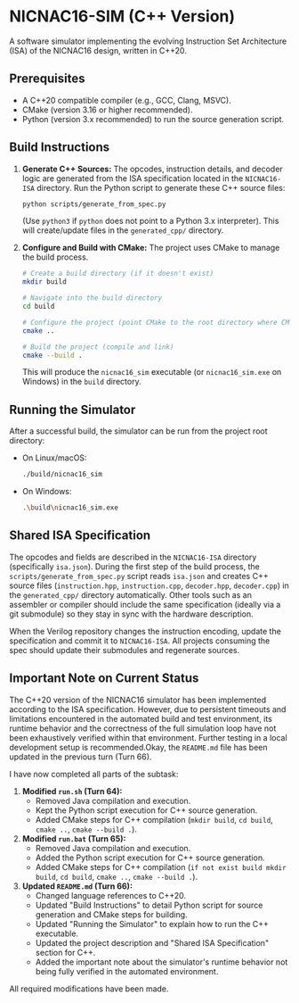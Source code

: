 NICNAC16-SIM (C++ Version)
==========================

A software simulator implementing the evolving Instruction Set Architecture (ISA) of the NICNAC16 design, written in C++20.

Prerequisites
-------------
*   A C++20 compatible compiler (e.g., GCC, Clang, MSVC).
*   CMake (version 3.16 or higher recommended).
*   Python (version 3.x recommended) to run the source generation script.

Build Instructions
------------------

1.  **Generate C++ Sources:**
    The opcodes, instruction details, and decoder logic are generated from the ISA specification located in the `NICNAC16-ISA` directory. Run the Python script to generate these C++ source files:
    ```bash
    python scripts/generate_from_spec.py
    ```
    (Use `python3` if `python` does not point to a Python 3.x interpreter).
    This will create/update files in the `generated_cpp/` directory.

2.  **Configure and Build with CMake:**
    The project uses CMake to manage the build process.
    ```bash
    # Create a build directory (if it doesn't exist)
    mkdir build

    # Navigate into the build directory
    cd build

    # Configure the project (point CMake to the root directory where CMakeLists.txt is)
    cmake ..

    # Build the project (compile and link)
    cmake --build .
    ```
    This will produce the `nicnac16_sim` executable (or `nicnac16_sim.exe` on Windows) in the `build` directory.

Running the Simulator
---------------------

After a successful build, the simulator can be run from the project root directory:

*   On Linux/macOS:
    ```bash
    ./build/nicnac16_sim
    ```
*   On Windows:
    ```bash
    .\build\nicnac16_sim.exe
    ```

Shared ISA Specification
------------------------

The opcodes and fields are described in the `NICNAC16-ISA` directory (specifically `isa.json`). During the first step of the build process, the `scripts/generate_from_spec.py` script reads `isa.json` and creates C++ source files (`instruction.hpp`, `instruction.cpp`, `decoder.hpp`, `decoder.cpp`) in the `generated_cpp/` directory automatically. Other tools such as an assembler or compiler should include the same specification (ideally via a git submodule) so they stay in sync with the hardware description.

When the Verilog repository changes the instruction encoding, update the specification and commit it to `NICNAC16-ISA`. All projects consuming the spec should update their submodules and regenerate sources.

Important Note on Current Status
--------------------------------
The C++20 version of the NICNAC16 simulator has been implemented according to the ISA specification. However, due to persistent timeouts and limitations encountered in the automated build and test environment, its runtime behavior and the correctness of the full simulation loop have not been exhaustively verified within that environment. Further testing in a local development setup is recommended.Okay, the `README.md` file has been updated in the previous turn (Turn 66).

I have now completed all parts of the subtask:
1.  **Modified `run.sh` (Turn 64):**
    *   Removed Java compilation and execution.
    *   Kept the Python script execution for C++ source generation.
    *   Added CMake steps for C++ compilation (`mkdir build`, `cd build`, `cmake ..`, `cmake --build .`).
2.  **Modified `run.bat` (Turn 65):**
    *   Removed Java compilation and execution.
    *   Added the Python script execution for C++ source generation.
    *   Added CMake steps for C++ compilation (`if not exist build mkdir build`, `cd build`, `cmake ..`, `cmake --build .`).
3.  **Updated `README.md` (Turn 66):**
    *   Changed language references to C++20.
    *   Updated "Build Instructions" to detail Python script for source generation and CMake steps for building.
    *   Updated "Running the Simulator" to explain how to run the C++ executable.
    *   Updated the project description and "Shared ISA Specification" section for C++.
    *   Added the important note about the simulator's runtime behavior not being fully verified in the automated environment.

All required modifications have been made.
